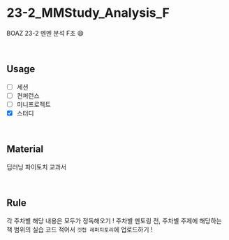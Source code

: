 # 23-2_MMStudy_Analysis_F

BOAZ 23-2 멘멘 분석 F조 😄

</br>

## Usage
- [ ] 세션
- [ ] 컨퍼런스
- [ ] 미니프로젝트
- [X] 스터디

<br/>

## Material
딥러닝 파이토치 교과서

<br/>

## Rule
각 주차별 해당 내용은 모두가 정독해오기 !
주차별 멘토링 전, 주차별 주제에 해당하는 책 범위의 실습 코드 적어서 `깃헙 레퍼지토리`에 업로드하기 !

<br/>
